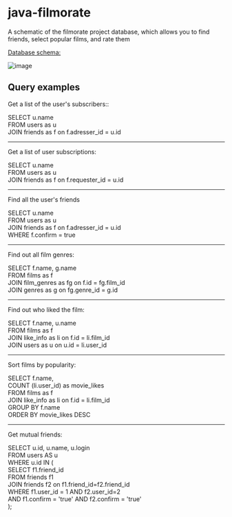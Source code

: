 # java-filmorate

A schematic of the filmorate project database, which allows you to find friends, select popular films, and rate them

[Database schema:](https://dbdiagram.io/d/643d219d6b31947051b777c2)

![image](https://user-images.githubusercontent.com/117895315/233101572-b94af804-45c7-4677-b96f-7fe9b4a4de97.png)

## Query examples

Get a list of the user's subscribers::  
  
SELECT u.name  
FROM users as u  
JOIN friends as f on f.adresser_id = u.id   
***
Get a list of user subscriptions: 
  
SELECT u.name  
FROM users as u  
JOIN friends as f on f.requester_id = u.id    
***
Find all the user's friends
  
SELECT u.name  
FROM users as u  
JOIN friends as f on f.adresser_id = u.id   
WHERE f.confirm = true  

***
Find out all film genres:
  
SELECT f.name, g.name  
FROM films as f  
JOIN film_genres as fg on f.id = fg.film_id  
JOIN genres as g on fg.genre_id = g.id  
 ***
 Find out who liked the film:  
 
SELECT f.name, u.name  
FROM films as f  
JOIN like_info as li on f.id = li.film_id  
JOIN users as u on u.id = li.user_id  
***
Sort films by popularity:  
  
SELECT f.name,  
COUNT (li.user_id) as movie_likes  
FROM films as f  
JOIN like_info as li on f.id = li.film_id  
GROUP BY f.name  
ORDER BY movie_likes DESC  
***
Get mutual friends:

SELECT u.id, u.name, u.login  
FROM users AS u  
WHERE u.id IN (  
    SELECT f1.friend_id  
    FROM friends f1  
    JOIN friends f2 on f1.friend_id=f2.friend_id   
    WHERE f1.user_id = 1 AND f2.user_id=2  
    AND f1.confirm = 'true' AND f2.confirm = 'true'  
);
